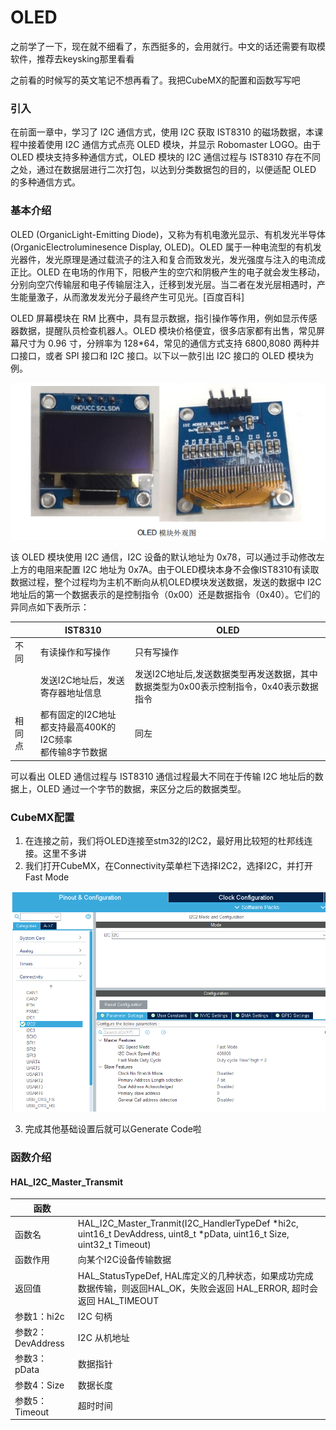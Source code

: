 # OLED

之前学了一下，现在就不细看了，东西挺多的，会用就行。中文的话还需要有取模软件，推荐去keysking那里看看

之前看的时候写的英文笔记不想再看了。我把CubeMX的配置和函数写写吧

### 引入

在前面一章中，学习了 I2C 通信方式，使用 I2C 获取 IST8310 的磁场数据，本课程中接着使用 I2C 通信方式点亮 OLED 模块，并显示 Robomaster LOGO。由于 OLED 模块支持多种通信方式，OLED 模块的 I2C 通信过程与 IST8310 存在不同之处，通过在数据层进行二次打包，以达到分类数据包的目的，以便适配 OLED 的多种通信方式。

### 基本介绍

OLED (OrganicLight-Emitting Diode)，又称为有机电激光显示、有机发光半导体(OrganicElectroluminesence Display, OLED)。OLED 属于一种电流型的有机发光器件，发光原理是通过载流子的注入和复合而致发光，发光强度与注入的电流成正比。OLED 在电场的作用下，阳极产生的空穴和阴极产生的电子就会发生移动，分别向空穴传输层和电子传输层注入，迁移到发光层。当二者在发光层相遇时，产生能量激子，从而激发发光分子最终产生可见光。[百度百科]

OLED 屏幕模块在 RM 比赛中，具有显示数据，指引操作等作用，例如显示传感器数据，提醒队员检查机器人。OLED 模块价格便宜，很多店家都有出售，常见屏幕尺寸为 0.96 寸，分辨率为 128*64，常见的通信方式支持 6800,8080 两种并口接口，或者 SPI 接口和 I2C 接口。以下以一款引出 I2C 接口的 OLED 模块为例。

![image-20240530204701819](.assets/image-20240530204701819.png)

该 OLED 模块使用 I2C 通信，I2C 设备的默认地址为 0x78，可以通过手动修改左上方的电阻来配置 I2C 地址为 0x7A。由于OLED模块本身不会像IST8310有读取数据过程，整个过程均为主机不断向从机OLED模块发送数据，发送的数据中 I2C 地址后的第一个数据表示的是控制指令（0x00）还是数据指令（0x40）。它们的异同点如下表所示：

|        | IST8310                                                      | OLED                                                         |
| ------ | ------------------------------------------------------------ | ------------------------------------------------------------ |
| 不同   | 有读操作和写操作                                             | 只有写操作                                                   |
|        | 发送I2C地址后，发送寄存器地址信息                            | 发送I2C地址后,发送数据类型再发送数据，其中数据类型为0x00表示控制指令，0x40表示数据指令 |
| 相同点 | 都有固定的I2C地址<br />都支持最高400K的I2C频率<br />都传输8字节数据 | 同左                                                         |

可以看出 OLED 通信过程与 IST8310 通信过程最大不同在于传输 I2C 地址后的数据上，OLED 通过一个字节的数据，来区分之后的数据类型。

### CubeMX配置

1. 在连接之前，我们将OLED连接至stm32的I2C2，最好用比较短的杜邦线连接。这里不多讲
2. 我们打开CubeMX，在Connectivity菜单栏下选择I2C2，选择I2C，并打开Fast Mode

![image-20240530205912850](.assets/image-20240530205912850.png)

3. 完成其他基础设置后就可以Generate Code啦

### 函数介绍

#### HAL_I2C_Master_Transmit

| 函数              |                                                              |
| ----------------- | ------------------------------------------------------------ |
| 函数名            | HAL_I2C_Master_Tranmit(I2C_HandlerTypeDef *hi2c, uint16_t DevAddress, uint8_t *pData, uint16_t Size, uint32_t Timeout) |
| 函数作用          | 向某个I2C设备传输数据                                        |
| 返回值            | HAL_StatusTypeDef, HAL库定义的几种状态，如果成功完成数据传输，则返回HAL_OK，失败会返回 HAL_ERROR, 超时会返回 HAL_TIMEOUT |
| 参数1：hi2c       | I2C 句柄                                                     |
| 参数2：DevAddress | I2C 从机地址                                                 |
| 参数3：pData      | 数据指针                                                     |
| 参数4：Size       | 数据长度                                                     |
| 参数5：Timeout    | 超时时间                                                     |


